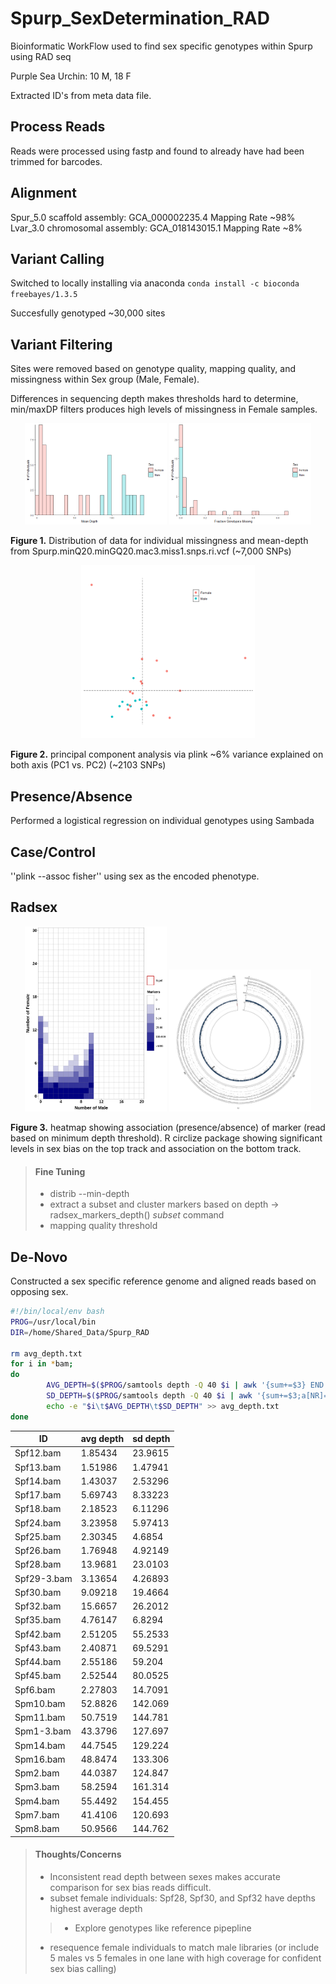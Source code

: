 # Spurp_SexDetermination_RAD
Bioinformatic WorkFlow used to find sex specific genotypes within Spurp using RAD seq

Purple Sea Urchin: 10 M, 18 F

Extracted ID's from meta data file. 

## Process Reads

Reads were processed using fastp and found to already have had been trimmed for barcodes.

## Alignment

Spur_5.0 scaffold assembly: GCA_000002235.4 
	Mapping Rate ~98%
Lvar_3.0 chromosomal assembly: GCA_018143015.1 
	Mapping Rate ~8%

## Variant Calling

Switched to locally installing via anaconda ``conda install -c bioconda freebayes/1.3.5``

Succesfully genotyped ~30,000 sites

## Variant Filtering

Sites were removed based on genotype quality, mapping quality, and missingness within Sex group (Male, Female).

Differences in sequencing depth makes thresholds hard to determine, min/maxDP filters produces high levels of missingness in Female samples.

<p align="center">
<img src="03-VARIANT/PLOTS/Individual_Depth-1.png" width = "45%">
<img src="03-VARIANT/PLOTS/Missing_Individuals-1.png" width = "45%">
</p>

**Figure 1.** Distribution of data for individual missingness and mean-depth from Spurp.minQ20.minGQ20.mac3.miss1.snps.ri.vcf (~7,000 SNPs)

<p align="center">
<img src="04-PCA/PLOTS/PCA-1-1.png" width = "55%">
</p>

**Figure 2.** principal component analysis via plink ~6% variance explained on both axis (PC1 vs. PC2) (~2103 SNPs)

## Presence/Absence

Performed a logistical regression on individual genotypes using Sambada

## Case/Control

''plink --assoc fisher'' using sex as the encoded phenotype.

## Radsex

<p align="center">
<img src="02-RADSEX/distribution.png" width = "45%">
<img src="02-RADSEX/mapping_circos.png" width = "45%">
</p>

**Figure 3.** heatmap showing association (presence/absence) of marker (read based on minimum depth threshold). R 
circlize package showing significant levels in sex bias on the top track and association on the bottom track. 

> #### Fine Tuning
> - distrib --min-depth <threshold>
> - extract a subset and cluster markers based on depth -> radsex_markers_depth() *subset* command
> - mapping quality threshold  

## De-Novo

Constructed a sex specific reference genome and aligned reads based on opposing sex. 

```bash
#!/bin/local/env bash
PROG=/usr/local/bin
DIR=/home/Shared_Data/Spurp_RAD

rm avg_depth.txt
for i in *bam;
do
        AVG_DEPTH=$($PROG/samtools depth -Q 40 $i | awk '{sum+=$3} END {print sum/NR}')
        SD_DEPTH=$($PROG/samtools depth -Q 40 $i | awk '{sum+=$3;a[NR]=$3} END {for (i in a)y+=(a[i]-(sum/NR))^2;print sqrt(y/(NR-1))}')
        echo -e "$i\t$AVG_DEPTH\t$SD_DEPTH" >> avg_depth.txt
done
```

|ID |avg depth |sd depth |
|---|----------|---------|
|Spf12.bam|1.85434|23.9615|
|Spf13.bam|1.51986|1.47941|
|Spf14.bam|1.43037|2.53296|
|Spf17.bam|5.69743|8.33223|
|Spf18.bam|2.18523|6.11296|
|Spf24.bam|3.23958|5.97413|
|Spf25.bam|2.30345|4.6854|
|Spf26.bam|1.76948|4.92149|
|Spf28.bam|13.9681|23.0103|
|Spf29-3.bam|3.13654|4.26893|
|Spf30.bam|9.09218|19.4664|
|Spf32.bam|15.6657|26.2012|
|Spf35.bam|4.76147|6.8294|
|Spf42.bam|2.51205|55.2533|
|Spf43.bam|2.40871|69.5291|
|Spf44.bam|2.55186|59.204|
|Spf45.bam|2.52544|80.0525|
|Spf6.bam|2.27803|14.7091|
|Spm10.bam|52.8826|142.069|
|Spm11.bam|50.7519|144.781|
|Spm1-3.bam|43.3796|127.697|
|Spm14.bam|44.7545|129.224|
|Spm16.bam|48.8474|133.306|
|Spm2.bam|44.0387|124.847|
|Spm3.bam|58.2594|161.314|
|Spm4.bam|55.4492|154.455|
|Spm7.bam|41.4106|120.693|
|Spm8.bam|50.9566|144.762|


> #### Thoughts/Concerns
> - Inconsistent read depth between sexes makes accurate comparison for sex bias reads difficult. 
> - subset female individuals: Spf28, Spf30, and Spf32 have depths highest average depth
>> - Explore genotypes like reference pipepline
> - resequence female individuals to match male libraries (or include 5 males vs 5 females in one lane with high coverage for confident sex bias calling)

